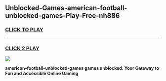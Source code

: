 
## Unblocked-Games-american-football-unblocked-games-Play-Free-nh886
<h3>
<a href="https://premium76.site?title=american-football-unblocked-games&ref=19M">CLICK TO PLAY</a></h3>
<hr>

<h3>
<a href="https://premium76.site?title=american-football-unblocked-games&ref=19M">CLICK 2 PLAY</a>
  
</h3>

<a href="https://premium76.site?title=american-football-unblocked-games&ref=19M"><img src="https://clearcache.store/games.png"></a>


**american-football-unblocked-games games unblocked: Your Gateway to Fun and Accessible Online Gaming**
